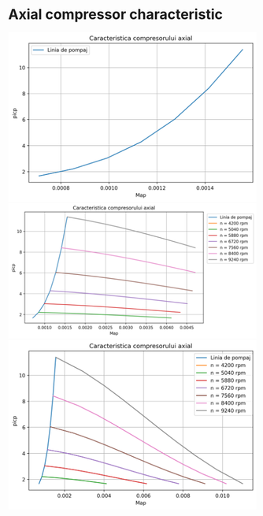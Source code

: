 # Axial compressor characteristic

![](./linia_de_pompaj.png)
![](./curbe_turatie_constanta_1.png)
![](./curbe_turatie_constanta_2.png)
